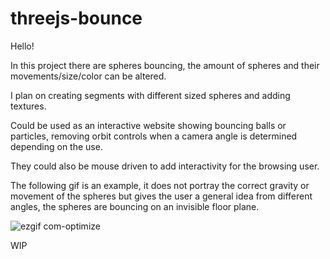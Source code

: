 # threejs-bounce

Hello!

In this project there are spheres bouncing, the amount of spheres and their movements/size/color can be altered.



I plan on creating segments with different sized spheres and adding textures.



Could be used as an interactive website showing bouncing balls or particles, removing orbit controls when a camera angle is determined depending on the use.



They could also be mouse driven to add interactivity for the browsing user.


The following gif is an example, it does not portray the correct gravity or movement of the spheres but gives the user a general idea from different angles, the spheres are bouncing on an invisible floor plane.



![ezgif com-optimize](https://github.com/Ladcod/threejs-bounce/assets/126636667/c295135a-20ab-4c12-9978-2910b89e2bce)









WIP
